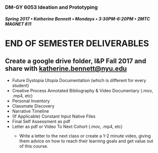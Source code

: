 ### DM-GY 6053 Ideation and Prototyping
##### Spring 2017 • Katherine Bennett • Mondays • 3:30PM-6:20PM • 2MTC MAGNET 811

# END OF SEMESTER DELIVERABLES

 
## Create a google drive folder, I&P Fall 2017 and share with katherine.bennett@nyu.edu

<ul>
<li>Future Dystopia Utopia Documentation (which is different for every student)</li>
<li>Creative Process Annotated Bibliography &amp; Video Documentary (.mov, .mp4, etc)</li>
<li>Personal Inventory</li>
<li>Classmate Discovery</li>
<li>Narrative Timeline</li>
<li>(If Applicable) Constant Input Native Files</li>
<li>Final Self Assessment as pdf</li>
<li>Letter as pdf or Video To Next Cohort (.mov, .mp4, etc)</li>
<ul>
<Li>Write a letter to the next class or create a 1-2 minute video, giving them advice on how to reach their learning goals and get value out of this course.</li>
</ul>
</ul>




